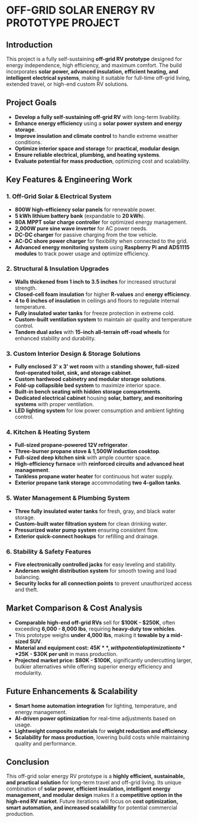 # **OFF-GRID SOLAR ENERGY RV PROTOTYPE PROJECT**

## **Introduction**
This project is a fully self-sustaining **off-grid RV prototype** designed for energy independence, high efficiency, and maximum comfort. The build incorporates **solar power, advanced insulation, efficient heating, and intelligent electrical systems**, making it suitable for full-time off-grid living, extended travel, or high-end custom RV solutions.

## **Project Goals**
- **Develop a fully self-sustaining off-grid RV** with long-term livability.
- **Enhance energy efficiency** using a **solar power system and energy storage**.
- **Improve insulation and climate control** to handle extreme weather conditions.
- **Optimize interior space and storage** for **practical, modular design**.
- **Ensure reliable electrical, plumbing, and heating systems**.
- **Evaluate potential for mass production**, optimizing cost and scalability.

## **Key Features & Engineering Work**
### **1. Off-Grid Solar & Electrical System**
- **800W high-efficiency solar panels** for renewable power.
- **5 kWh lithium battery bank** (expandable to **20 kWh**).
- **80A MPPT solar charge controller** for optimized energy management.
- **2,000W pure sine wave inverter** for AC power needs.
- **DC-DC charger** for passive charging from the tow vehicle.
- **AC-DC shore power charger** for flexibility when connected to the grid.
- **Advanced energy monitoring system** using **Raspberry Pi and ADS1115 modules** to track power usage and optimize efficiency.

### **2. Structural & Insulation Upgrades**
- **Walls thickened from 1 inch to 3.5 inches** for increased structural strength.
- **Closed-cell foam insulation** for higher **R-values** and **energy efficiency**.
- **4 to 6 inches of insulation** in ceilings and floors to regulate internal temperature.
- **Fully insulated water tanks** for freeze protection in extreme cold.
- **Custom-built ventilation system** to maintain air quality and temperature control.
- **Tandem dual axles** with **15-inch all-terrain off-road wheels** for enhanced stability and durability.

### **3. Custom Interior Design & Storage Solutions**
- **Fully enclosed 3' x 3' wet room** with a **standing shower, full-sized foot-operated toilet, sink, and storage cabinet**.
- **Custom hardwood cabinetry and modular storage solutions**.
- **Fold-up collapsible bed system** to maximize interior space.
- **Built-in bench seating with hidden storage compartments**.
- **Dedicated electrical cabinet** housing **solar, battery, and monitoring systems** with proper ventilation.
- **LED lighting system** for low power consumption and ambient lighting control.

### **4. Kitchen & Heating System**
- **Full-sized propane-powered 12V refrigerator**.
- **Three-burner propane stove & 1,500W induction cooktop**.
- **Full-sized deep kitchen sink** with ample counter space.
- **High-efficiency furnace** with **reinforced circuits and advanced heat management**.
- **Tankless propane water heater** for continuous hot water supply.
- **Exterior propane tank storage** accommodating **two 4-gallon tanks**.

### **5. Water Management & Plumbing System**
- **Three fully insulated water tanks** for fresh, gray, and black water storage.
- **Custom-built water filtration system** for clean drinking water.
- **Pressurized water pump system** ensuring consistent flow.
- **Exterior quick-connect hookups** for refilling and drainage.

### **6. Stability & Safety Features**
- **Five electronically controlled jacks** for easy leveling and stability.
- **Andersen weight distribution system** for smooth towing and load balancing.
- **Security locks for all connection points** to prevent unauthorized access and theft.

## **Market Comparison & Cost Analysis**
- **Comparable high-end off-grid RVs** sell for **$100K - $250K**, often exceeding **6,000 - 8,000 lbs**, requiring **heavy-duty tow vehicles**.
- This prototype weighs **under 4,000 lbs**, making it **towable by a mid-sized SUV**.
- **Material and equipment cost: $45K**, with potential optimization to **$25K - $30K per unit** in mass production.
- **Projected market price: $80K - $100K**, significantly undercutting larger, bulkier alternatives while offering superior energy efficiency and modularity.

## **Future Enhancements & Scalability**
- **Smart home automation integration** for lighting, temperature, and energy management.
- **AI-driven power optimization** for real-time adjustments based on usage.
- **Lightweight composite materials** for **weight reduction and efficiency**.
- **Scalability for mass production**, lowering build costs while maintaining quality and performance.

## **Conclusion**
This off-grid solar energy RV prototype is a **highly efficient, sustainable, and practical solution** for long-term travel and off-grid living. Its unique combination of **solar power, efficient insulation, intelligent energy management, and modular design** makes it a **competitive option in the high-end RV market**. Future iterations will focus on **cost optimization, smart automation, and increased scalability** for potential commercial production.

